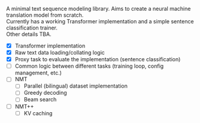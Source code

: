 A minimal text sequence modeling library. Aims to create a neural machine translation model from scratch.  
Currently has a working Transformer implementation and a simple sentence classification trainer.  
Other details TBA.

- [x] Transformer implementation
- [x] Raw text data loading/collating logic
- [x] Proxy task to evaluate the implementation (sentence classification)
- [ ] Common logic between different tasks (training loop, config management, etc.)
- [ ] NMT
  - [ ] Parallel (bilingual) dataset implementation
  - [ ] Greedy decoding
  - [ ] Beam search
- [ ] NMT++
  - [ ] KV caching
